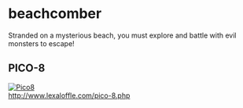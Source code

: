 # beachcomber
Stranded on a mysterious beach, you must explore and battle with evil monsters to escape!

## PICO-8

[![Pico8](https://www.lexaloffle.com/gfx/lexaloffle-pico8.png)](http://www.lexaloffle.com/pico-8.php)
<br>
http://www.lexaloffle.com/pico-8.php
